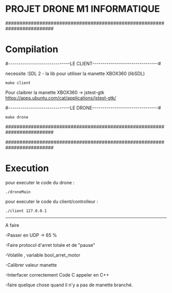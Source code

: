 # PROJET DRONE M1 INFORMATIQUE

#########################################################################
#							Compilation									#

#------------------------------LE CLIENT--------------------------------#

necessite :SDL 2 - la lib pour utiliser la manette XBOX360 (libSDL)

	make client

Pour claibrer la manette XBOX360   ->   jstest-gtk
https://apps.ubuntu.com/cat/applications/jstest-gtk/


#------------------------------LE DRONE--------------------------------#

	make drone

#########################################################################


#########################################################################
#							Execution									#

pour executer le code du drone :

	./droneMain

pour executer le code du client/controlleur :

	./client 127.0.0.1


--------------
A faire

-Passer en UDP -> 65 %

-Faire protocol d'arret totale et de "pause"

-Volatile , variable bool_arret_motor

-Calibrer valeur manette

-Interfacer correctement Code C appeler en C++

-faire quelque chose quand il n'y a pas de manette branché.